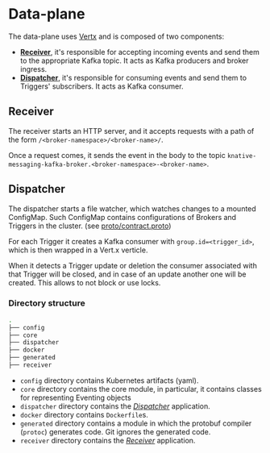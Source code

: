 # Data-plane

The data-plane uses [Vertx](https://vertx.io/) and is composed of two components:

- [**Receiver**](#receiver), it's responsible for accepting incoming events and send them to the appropriate Kafka
  topic. It acts as Kafka producers and broker ingress.
- [**Dispatcher**](#dispatcher), it's responsible for consuming events and send them to Triggers' subscribers. It acts
  as Kafka consumer.

## Receiver

The receiver starts an HTTP server, and it accepts requests with a path of the form
`/<broker-namespace>/<broker-name>/`.

Once a request comes, it sends the event in the body to the topic `knative-messaging-kafka-broker.<broker-namespace>-<broker-name>`.

## Dispatcher

The dispatcher starts a file watcher, which watches changes to a mounted ConfigMap. Such ConfigMap contains
configurations of Brokers and Triggers in the cluster. (see [proto/contract.proto](../proto/contract.proto))

For each Trigger it creates a Kafka consumer with `group.id=<trigger_id>`, which is then wrapped in a Vert.x verticle.

When it detects a Trigger update or deletion the consumer associated with that Trigger will be closed, and in case of an
update another one will be created. This allows to not block or use locks.

### Directory structure

```bash
.
├── config
├── core
├── dispatcher
├── docker
├── generated
├── receiver
```

- `config` directory contains Kubernetes artifacts (yaml).
- `core` directory contains the core module, in particular, it contains classes for representing Eventing objects
- `dispatcher` directory contains the [_Dispatcher_](#dispatcher) application.
- `docker` directory contains `Dockerfile`s.
- `generated` directory contains a module in which the protobuf compiler (`protoc`) generates code. Git ignores the
  generated code.
- `receiver` directory contains the [_Receiver_](#receiver) application.
